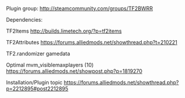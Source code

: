 Plugin group: http://steamcommunity.com/groups/TF2BWRR



Dependencies:

TF2Items http://builds.limetech.org/?p=tf2items

TF2Attributes https://forums.alliedmods.net/showthread.php?t=210221

TF2.randomizer gamedata 

Optimal mvm_visiblemaxplayers (10) https://forums.alliedmods.net/showpost.php?p=1819270

Installation/Plugin topic https://forums.alliedmods.net/showthread.php?p=2212895#post2212895
